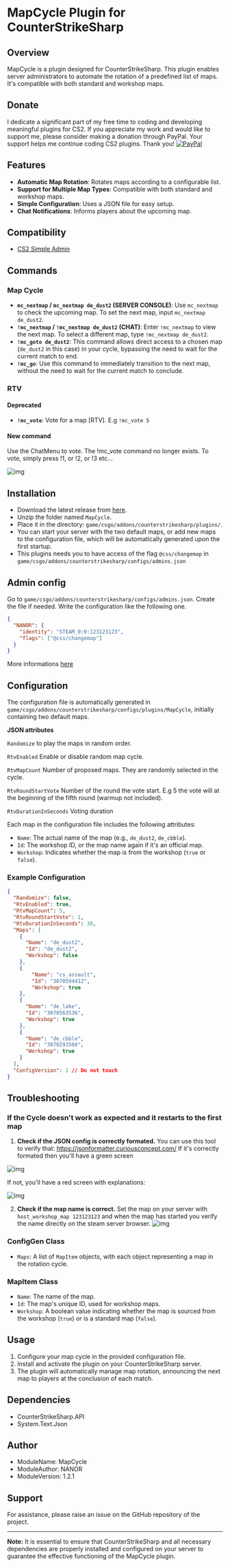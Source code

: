 # MapCycle Plugin for CounterStrikeSharp

## Overview
MapCycle is a plugin designed for CounterStrikeSharp. This plugin enables server administrators to automate the rotation of a predefined list of maps. It's compatible with both standard and workshop maps.

## Donate
I dedicate a significant part of my free time to coding and developing meaningful plugins for CS2. If you appreciate my work and would like to support me, please consider making a donation through PayPal. Your support helps me continue coding CS2 plugins. Thank you!
[![PayPal](https://www.paypalobjects.com/en_US/i/btn/btn_donate_LG.gif)](https://www.paypal.com/donate/?hosted_button_id=MVCFKC7V772WS)

## Features
- **Automatic Map Rotation**: Rotates maps according to a configurable list.
- **Support for Multiple Map Types**: Compatible with both standard and workshop maps.
- **Simple Configuration**: Uses a JSON file for easy setup.
- **Chat Notifications**: Informs players about the upcoming map.

## Compatibility
- [CS2 Simple Admin](https://github.com/daffyyyy/CS2-SimpleAdmin)

## Commands
### Map Cycle
- **`mc_nextmap` / `mc_nextmap de_dust2` (SERVER CONSOLE)**: Use `mc_nextmap` to check the upcoming map. To set the next map, input `mc_nextmap de_dust2`.
- **`!mc_nextmap` / `!mc_nextmap de_dust2` (CHAT)**: Enter `!mc_nextmap` to view the next map. To select a different map, type `!mc_nextmap de_dust2`.
- **`!mc_goto de_dust2`**: This command allows direct access to a chosen map (`de_dust2` in this case) in your cycle, bypassing the need to wait for the current match to end.
- **`!mc_go`**: Use this command to immediately transition to the next map, without the need to wait for the current match to conclude.

### RTV

#### Deprecated
- **`!mc_vote`**: Vote for a map [RTV]. E.g `!mc_vote 5`

#### New command
Use the ChatMenu to vote. The !mc_vote command no longer exists. To vote, simply press !1, or !2, or !3 etc...

![img](https://drive.google.com/uc?export=view&id=18yyRQb2Z5mfOI7a_mkhCcudb8c0Tq_UJ)

## Installation
- Download the latest release from [here](https://github.com/RonanLOUARN/Map-Cycle/releases).
- Unzip the folder named `MapCycle`.
- Place it in the directory: `game/csgo/addons/counterstrikesharp/plugins/`.
- You can start your server with the two default maps, or add new maps to the configuration file, which will be automatically generated upon the first startup. 
- This plugins needs you to have access of the flag `@css/changemap` in `game/csgo/addons/counterstrikesharp/configs/admins.json` 

## Admin config
Go to `game/csgo/addons/counterstrikesharp/configs/admins.json`. Create the file if needed.
Write the configuration like the following one.
```json
{
  "NANOR": {
    "identity": "STEAM_0:0:123123123",
    "flags": ["@css/changemap"]
  }
}

```

More informations [here](https://docs.cssharp.dev/docs/admin-framework/defining-admins.html)

## Configuration
The configuration file is automatically generated in `game/csgo/addons/counterstrikesharp/configs/plugins/MapCycle`, initially containing two default maps.

**JSON attributes**

`Randomize` to play the maps in random order.

`RtvEnabled` Enable or disable random map cycle.

`RtvMapCount` Number of proposed maps. They are randomly selected in the cycle.

`RtvRoundStartVote` Number of the round the vote start. E.g 5 the vote will at the beginning of the fifth round (warmup not included).

`RtvDurationInSeconds` Voting duration

Each map in the configuration file includes the following attributes:
- `Name`: The actual name of the map (e.g., `de_dust2`, `de_cbble`).
- `Id`: The workshop ID, or the map name again if it's an official map.
- `Workshop`: Indicates whether the map is from the workshop (`true` or `false`).

### Example Configuration
```json
{
  "Randomize": false,
  "RtvEnabled": true,
  "RtvMapCount": 5,
  "RtvRoundStartVote": 1,
  "RtvDurationInSeconds": 30,
  "Maps": [
    {
      "Name": "de_dust2",
      "Id": "de_dust2",
      "Workshop": false
    },
    {
        "Name": "cs_assault",
        "Id": "3070594412",
        "Workshop": true
    },
    {
      "Name": "de_lake",
      "Id": "3070563536",
      "Workshop": true
    },
    {
      "Name": "de_cbble",
      "Id": "3070293560",
      "Workshop": true
    }
  ],
  "ConfigVersion": 1 // Do not touch
}

```

## Troubleshooting
### If the Cycle doesn't work as expected and it restarts to the first map
1) **Check if the JSON config is correctly formated.** You can use this tool to verify that: https://jsonformatter.curiousconcept.com/
If it's correctly formated then you'll have a green screen

![img](https://drive.google.com/uc?export=view&id=1rzZxelI_hmk1yVMJICXckw6eBBJmfGyx)

If not, you'll have a red screen with explanations:

![img](https://drive.google.com/uc?export=view&id=1RW5HQ8jc363xEVKZzrJwC3Lvk0YOPmLv)


2) **Check if the map name is correct.**
Set the map on your server with `host_workshop_map 123123123` and when the map has started you verify the name directly on the steam server browser.
![img](https://drive.google.com/uc?export=view&id=1vJllKCRsX9oUR9HC4yNrzkE45jxM8NnL)

### ConfigGen Class
- `Maps`: A list of `MapItem` objects, with each object representing a map in the rotation cycle.

### MapItem Class
- `Name`: The name of the map.
- `Id`: The map's unique ID, used for workshop maps.
- `Workshop`: A boolean value indicating whether the map is sourced from the workshop (`true`) or is a standard map (`false`).

## Usage
1. Configure your map cycle in the provided configuration file.
2. Install and activate the plugin on your CounterStrikeSharp server.
3. The plugin will automatically manage map rotation, announcing the next map to players at the conclusion of each match.

## Dependencies
- CounterStrikeSharp.API
- System.Text.Json

## Author
- ModuleName: MapCycle
- ModuleAuthor: NANOR
- ModuleVersion: 1.2.1

## Support
For assistance, please raise an issue on the GitHub repository of the project.

---

**Note:** It is essential to ensure that CounterStrikeSharp and all necessary dependencies are properly installed and configured on your server to guarantee the effective functioning of the MapCycle plugin.

